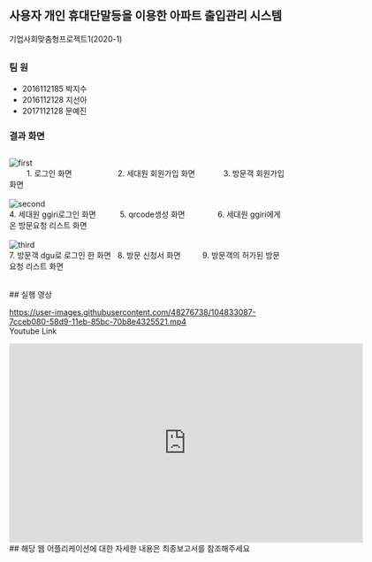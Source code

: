 ## 사용자 개인 휴대단말등을 이용한 아파트 출입관리 시스템

기업사회맞춤형프로젝트1(2020-1)
##
### 팀   원
* 2016112185 박지수
* 2016112128 지선아
* 2017112128 문예진

### 결과 화면
##
![first](https://user-images.githubusercontent.com/48276738/104832122-09757080-58d2-11eb-9205-80041da9985c.png)
<br>
&nbsp;&nbsp;&nbsp;&nbsp;&nbsp;&nbsp;&nbsp;&nbsp;1. 로그인 화면 &nbsp;&nbsp;&nbsp;&nbsp;&nbsp;&nbsp;&nbsp;&nbsp;&nbsp;&nbsp;&nbsp;&nbsp;&nbsp;&nbsp;&nbsp;&nbsp;&nbsp;&nbsp;&nbsp; 2. 세대원 회원가입 화면 &nbsp;&nbsp;&nbsp;&nbsp;&nbsp;&nbsp;&nbsp;&nbsp;&nbsp;&nbsp;&nbsp;&nbsp;3. 방문객 회원가입 화면
<br>
<br>
![second](https://user-images.githubusercontent.com/48276738/104832292-a389e880-58d3-11eb-8661-2dd2eed2ce97.png)
<br>
4. 세대원 ggiri로그인 화면  &nbsp;&nbsp;&nbsp;&nbsp;&nbsp;&nbsp;&nbsp;&nbsp;&nbsp; 5. qrcode생성 화면 &nbsp;&nbsp;&nbsp;&nbsp;&nbsp;&nbsp;&nbsp;&nbsp;&nbsp;&nbsp;&nbsp;&nbsp;&nbsp;&nbsp;6. 세대원 ggiri에게 온 방문요청 리스트 화면
<br>
<br>
![third](https://user-images.githubusercontent.com/48276738/104832293-a4227f00-58d3-11eb-9c3b-d430ce7fa3e2.png)
<br>
7. 방문객 dgu로 로그인 한 화면  &nbsp; 8. 방문 신청서 화면 &nbsp;&nbsp;&nbsp;&nbsp;&nbsp;&nbsp;&nbsp;&nbsp;&nbsp;9. 방문객의 허가된 방문 요청 리스트 화면
<br>


<br>
## 실행 영상

https://user-images.githubusercontent.com/48276738/104833087-7cceb080-58d9-11eb-85bc-70b8e4325521.mp4
<br>
Youtube Link
<br>
<iframe width="640" height="360" src="https://www.youtube.com/watch?v=1_t6GtpJs5k" frameborder="0" gesture="media" allowfullscreen=""></iframe>
##
해당 웹 어플리케이션에 대한 자세한 내용은 최종보고서를 참조해주세요
